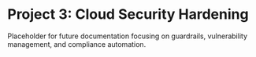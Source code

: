# Project 3: Cloud Security Hardening

Placeholder for future documentation focusing on guardrails, vulnerability management, and compliance automation.
